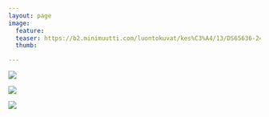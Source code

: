 ```yaml
---
layout: page
image:
  feature:
  teaser: https://b2.minimuutti.com/luontokuvat/kes%C3%A4/13/DS65636-245px.jpg
  thumb:

---
```


![](https://b2.minimuutti.com/luontokuvat/kes%C3%A4/13/DS65636-800px.jpg)

![](https://b2.minimuutti.com/luontokuvat/kes%C3%A4/13/DS65641-800px.jpg)

![](https://b2.minimuutti.com/luontokuvat/kes%C3%A4/13/DS65635-800px.jpg)


